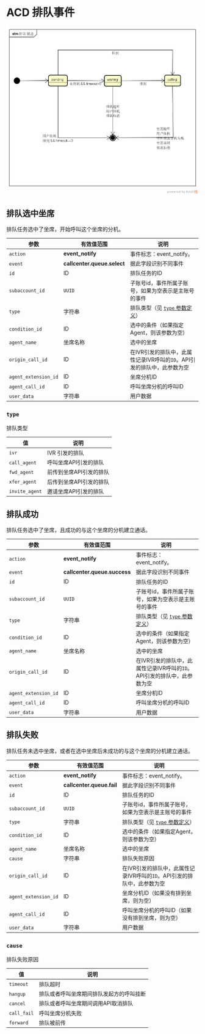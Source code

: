 # ACD 排队事件
<!-- toc -->

![排队状态](../../../images/queue-state.png)

## 排队选中坐席
排队任务选中了坐席，开始呼叫这个坐席的分机。

|参数                      | 有效值范围                          | 说明
----------------------    | ----------------------------------- | ----------------------------------------
| `action`               | **event_notify**         |事件标志：event_notify。 |
|`event`                   | **callcenter.queue.select**         | 据此字段识别不同事件
|`id`                      | ID                                  | 排队任务的ID
| `subaccount_id`       | `UUID`           | 子账号id，事件所属子账号，如果为空表示是主账号的事件|
|`type`                    | 字符串                              | 排队类型（见 [`type` 参数定义](#type)）
|`condition_id`            | ID                                  | 选中的条件（如果指定Agent，则该参数为空）
|`agent_name`              | 坐席名称                            | 选中的坐席
|`origin_call_id`          | ID                                  | 在IVR引发的排队中，此属性记录IVR呼叫的`ID`。API引发的排队中，此参数为空
|`agent_extension_id`      | ID                                  | 坐席分机ID
|`agent_call_id`           | ID                                  | 呼叫坐席分机的呼叫ID
|`user_data`                    | 字符串                              | 用户数据


### `type`
排队类型

|值              | 说明
--------------- | --------------
|`ivr`           | IVR 引发的排队
|`call_agent`    | 呼叫坐席API引发的排队
|`fwd_agent`     | 前传到坐席API引发的排队
|`xfer_agent`    | 后传到坐席API引发的排队
|`invite_agent`  | 邀请坐席API引发的排队

## 排队成功
排队任务选中了坐席，且成功的与这个坐席的分机建立通话。

|参数                      | 有效值范围                          | 说明
----------------------    | ----------------------------------- | ----------------------------------------
| `action`               | **event_notify**         |事件标志：event_notify。 |
|`event`                   | **callcenter.queue.success**        | 据此字段识别不同事件
|`id`                      | ID                                  | 排队任务的ID
| `subaccount_id`       | `UUID`           | 子账号id，事件所属子账号，如果为空表示是主账号的事件|
|`type`                    | 字符串                              | 排队类型（见 [`type` 参数定义](#type)）
|`condition_id`            | ID                                  | 选中的条件（如果指定Agent，则该参数为空）
|`agent_name`              | 坐席名称                            | 选中的坐席
|`origin_call_id`          | ID                                  | 在IVR引发的排队中，此属性记录IVR呼叫的`ID`。API引发的排队中，此参数为空
|`agent_extension_id`      | ID                                  | 坐席分机ID
|`agent_call_id`           | ID                                  | 呼叫坐席分机的呼叫ID
|`user_data`                    | 字符串                              | 用户数据

## 排队失败
排队任务未选中坐席，或者在选中坐席后未成功的与这个坐席的分机建立通话。

|参数                      | 有效值范围                          | 说明
----------------------    | ----------------------------------- | ----------------------------------------
| `action`               | **event_notify**         |事件标志：event_notify。 |
|`event`                   | **callcenter.queue.fail**           | 据此字段识别不同事件
|`id`                      | ID                                  | 排队任务的ID
| `subaccount_id`       | `UUID`           | 子账号id，事件所属子账号，如果为空表示是主账号的事件|
|`type`                    | 字符串                              | 排队类型（见 [`type` 参数定义](#type)）
|`condition_id`            | ID                                  | 选中的条件（如果指定Agent，则该参数为空）
|`agent_name`              | 坐席名称                            | 选中的坐席
|`cause`                   | 字符串                              | 排队失败原因
|`origin_call_id`          | ID                                  | 在IVR引发的排队中，此属性记录IVR呼叫的`ID`。API引发的排队中，此参数为空
|`agent_extension_id`      | ID                                  | 坐席分机ID（如果没有排到坐席，则为空）
|`agent_call_id`           | ID                                  | 呼叫坐席分机的呼叫ID（如果没有排到坐席，则为空）
|`user_data`                    | 字符串                              | 用户数据

### `cause`
排队失败原因

|值                     | 说明
---------------------- | --------------
|`timeout`              | 排队超时
|`hangup`               | 排队或者呼叫坐席期间排队发起方的呼叫挂断
|`cancel`               | 排队或者呼叫坐席期间调用API取消排队
|`call_fail`            | 呼叫坐席分机失败
|`forward`              | 排队被前传
